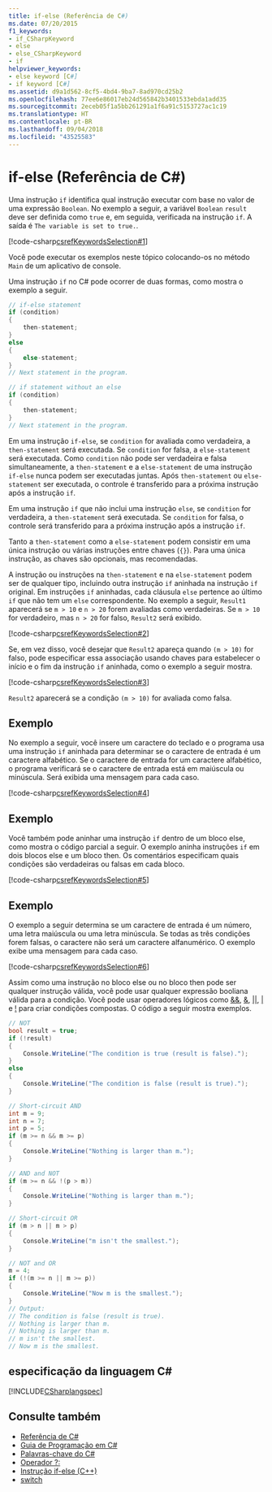 ```yaml
---
title: if-else (Referência de C#)
ms.date: 07/20/2015
f1_keywords:
- if_CSharpKeyword
- else
- else_CSharpKeyword
- if
helpviewer_keywords:
- else keyword [C#]
- if keyword [C#]
ms.assetid: d9a1d562-8cf5-4bd4-9ba7-8ad970cd25b2
ms.openlocfilehash: 77ee6e86017eb24d565842b3401533ebda1add35
ms.sourcegitcommit: 2eceb05f1a5bb261291a1f6a91c5153727ac1c19
ms.translationtype: HT
ms.contentlocale: pt-BR
ms.lasthandoff: 09/04/2018
ms.locfileid: "43525583"
---
```

# <a name="if-else-c-reference"></a>if-else (Referência de C#)

Uma instrução `if` identifica qual instrução executar com base no valor de uma expressão `Boolean`. No exemplo a seguir, a variável `Boolean` `result` deve ser definida como `true` e, em seguida, verificada na instrução `if`. A saída é `The variable is set to true.`.

[!code-csharp[csrefKeywordsSelection#1](~/samples/snippets/csharp/VS_Snippets_VBCSharp/csrefKeywordsSelection/CS/csrefKeywordsSelection.cs#1)]

Você pode executar os exemplos neste tópico colocando-os no método `Main` de um aplicativo de console.

Uma instrução `if` no C# pode ocorrer de duas formas, como mostra o exemplo a seguir.

```csharp
// if-else statement
if (condition)
{
    then-statement;
}
else
{
    else-statement;
}
// Next statement in the program.

// if statement without an else
if (condition)
{
    then-statement;
}
// Next statement in the program.
```

Em uma instrução `if-else`, se `condition` for avaliada como verdadeira, a `then-statement` será executada. Se `condition` for falsa, a `else-statement` será executada. Como `condition` não pode ser verdadeira e falsa simultaneamente, a `then-statement` e a `else-statement` de uma instrução `if-else` nunca podem ser executadas juntas. Após `then-statement` ou `else-statement` ser executada, o controle é transferido para a próxima instrução após a instrução `if`.

Em uma instrução `if` que não inclui uma instrução `else`, se `condition` for verdadeira, a `then-statement` será executada. Se `condition` for falsa, o controle será transferido para a próxima instrução após a instrução `if`.

Tanto a `then-statement` como a `else-statement` podem consistir em uma única instrução ou várias instruções entre chaves (`{}`). Para uma única instrução, as chaves são opcionais, mas recomendadas.

A instrução ou instruções na `then-statement` e na `else-statement` podem ser de qualquer tipo, incluindo outra instrução `if` aninhada na instrução `if` original. Em instruções `if` aninhadas, cada cláusula `else` pertence ao último `if` que não tem um `else` correspondente. No exemplo a seguir, `Result1` aparecerá se `m > 10` e `n > 20` forem avaliadas como verdadeiras. Se `m > 10` for verdadeiro, mas `n > 20` for falso, `Result2` será exibido.

[!code-csharp[csrefKeywordsSelection#2](~/samples/snippets/csharp/VS_Snippets_VBCSharp/csrefKeywordsSelection/CS/csrefKeywordsSelection.cs#2)]

Se, em vez disso, você desejar que `Result2` apareça quando `(m > 10)` for falso, pode especificar essa associação usando chaves para estabelecer o início e o fim da instrução `if` aninhada, como o exemplo a seguir mostra.

[!code-csharp[csrefKeywordsSelection#3](~/samples/snippets/csharp/VS_Snippets_VBCSharp/csrefKeywordsSelection/CS/csrefKeywordsSelection.cs#3)]

`Result2` aparecerá se a condição `(m > 10)` for avaliada como falsa.

## <a name="example"></a>Exemplo

No exemplo a seguir, você insere um caractere do teclado e o programa usa uma instrução `if` aninhada para determinar se o caractere de entrada é um caractere alfabético. Se o caractere de entrada for um caractere alfabético, o programa verificará se o caractere de entrada está em maiúscula ou minúscula. Será exibida uma mensagem para cada caso.

[!code-csharp[csrefKeywordsSelection#4](~/samples/snippets/csharp/VS_Snippets_VBCSharp/csrefKeywordsSelection/CS/csrefKeywordsSelection.cs#4)]

## <a name="example"></a>Exemplo

Você também pode aninhar uma instrução `if` dentro de um bloco else, como mostra o código parcial a seguir. O exemplo aninha instruções `if` em dois blocos else e um bloco then. Os comentários especificam quais condições são verdadeiras ou falsas em cada bloco.

[!code-csharp[csrefKeywordsSelection#5](~/samples/snippets/csharp/VS_Snippets_VBCSharp/csrefKeywordsSelection/CS/csrefKeywordsSelection.cs#5)]

## <a name="example"></a>Exemplo

O exemplo a seguir determina se um caractere de entrada é um número, uma letra maiúscula ou uma letra minúscula. Se todas as três condições forem falsas, o caractere não será um caractere alfanumérico. O exemplo exibe uma mensagem para cada caso.

[!code-csharp[csrefKeywordsSelection#6](~/samples/snippets/csharp/VS_Snippets_VBCSharp/csrefKeywordsSelection/CS/csrefKeywordsSelection.cs#6)]

Assim como uma instrução no bloco else ou no bloco then pode ser qualquer instrução válida, você pode usar qualquer expressão booliana válida para a condição. Você pode usar operadores lógicos como [&&](../operators/conditional-and-operator.md), [&](../operators/and-operator.md), [&#124;&#124;](../operators/conditional-or-operator.md), [&#124;](../operators/or-operator.md) e [!](../operators/logical-negation-operator.md) para criar condições compostas. O código a seguir mostra exemplos.

```csharp
// NOT
bool result = true;
if (!result)
{
    Console.WriteLine("The condition is true (result is false).");
}
else
{
    Console.WriteLine("The condition is false (result is true).");
}

// Short-circuit AND
int m = 9;
int n = 7;
int p = 5;
if (m >= n && m >= p)
{
    Console.WriteLine("Nothing is larger than m.");
}

// AND and NOT
if (m >= n && !(p > m))
{
    Console.WriteLine("Nothing is larger than m.");
}

// Short-circuit OR
if (m > n || m > p)
{
    Console.WriteLine("m isn't the smallest.");
}

// NOT and OR
m = 4;
if (!(m >= n || m >= p))
{
    Console.WriteLine("Now m is the smallest.");
}
// Output:
// The condition is false (result is true).
// Nothing is larger than m.
// Nothing is larger than m.
// m isn't the smallest.
// Now m is the smallest.
```

## <a name="c-language-specification"></a>especificação da linguagem C#

[!INCLUDE[CSharplangspec](~/includes/csharplangspec-md.md)]

## <a name="see-also"></a>Consulte também

- [Referência de C#](../index.md)  
- [Guia de Programação em C#](../../programming-guide/index.md)  
- [Palavras-chave do C#](index.md)  
- [Operador ?:](../operators/conditional-operator.md)  
- [Instrução if-else (C++)](/cpp/cpp/if-else-statement-cpp)  
- [switch](switch.md)  
